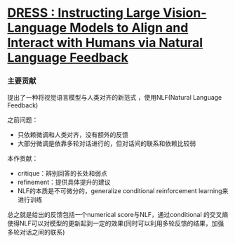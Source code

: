 # [DRESS : Instructing Large Vision-Language Models to Align and Interact with Humans via Natural Language Feedback](https://arxiv.org/pdf/2311.10081.pdf)

### 主要贡献

提出了一种将视觉语言模型与人类对齐的新范式  ，使用NLF(Natural Language Feedback)

之前问题：

- 只依赖微调和人类对齐，没有额外的反馈
- 大部分微调是依靠多轮对话进行的，但对话间的联系和依赖比较弱

本作贡献：

- critique：辨别回答的长处和弱点
- refinement：提供具体提升的建议
- NLF的本质是不可微分的，generalize conditional reinforcement learning来进行训练

总之就是给出的反馈包括一个numerical score与NLF，通过conditional 的交叉熵使得NLF可以对模型的更新起到一定的效果(同时可以利用多轮反馈的结果，加强多轮对话之间的联系)

